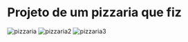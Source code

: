 #  Projeto de um pizzaria que fiz
![pizzaria](https://user-images.githubusercontent.com/53882388/107151444-66989b00-6941-11eb-8741-a66deead05f4.png)
![pizzaria2](https://user-images.githubusercontent.com/53882388/107151449-6ac4b880-6941-11eb-8aa7-302ebaa743e5.png)
![pizzaria3](https://user-images.githubusercontent.com/53882388/107151451-6bf5e580-6941-11eb-84d0-b4186a2186c1.png)

